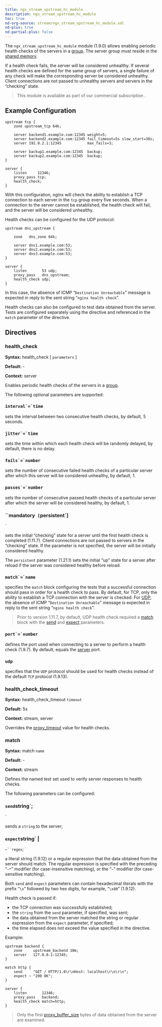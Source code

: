 ```yaml
---
title: ngx_stream_upstream_hc_module
description: ngx_stream_upstream_hc_module
toc: true
nd-org-source: stream/ngx_stream_upstream_hc_module.xml
nd-plus: true
nd-partial-plus: false
---
```



<!--
      ********************************************************************************
      🛑 WARNING: AUTOGENERATED FILE - DO NOT EDIT 🛑 This Markdown file was
      automatically generated from the source XML documentation. Any manual
      changes made directly to this file will be overwritten. To request or
      suggest changes, please edit the source XML files instead.
      https://github.com/nginx/nginx.org/tree/main/xml/en
      ********************************************************************************
      -->


The `ngx_stream_upstream_hc_module` module (1.9.0)
allows enabling periodic health checks of the servers in a
[group](/nginx/module-reference/stream/ngx_stream_upstream_module#upstream).
The server group must reside in the
[shared memory](/nginx/module-reference/stream/ngx_stream_upstream_module#zone).

If a health check fails, the server will be considered unhealthy.
If several health checks are defined for the same group of servers,
a single failure of any check will make the corresponding server be
considered unhealthy.
Client connections are not passed to unhealthy servers
and servers in the “checking” state.

> This module is available as part of our commercial subscription .

## Example Configuration


```nginx
upstream tcp {
    zone upstream_tcp 64k;

    server backend1.example.com:12345 weight=5;
    server backend2.example.com:12345 fail_timeout=5s slow_start=30s;
    server 192.0.2.1:12345            max_fails=3;

    server backup1.example.com:12345  backup;
    server backup2.example.com:12345  backup;
}

server {
    listen     12346;
    proxy_pass tcp;
    health_check;
}

```


With this configuration, nginx
will check the ability to establish a TCP connection to each server
in the `tcp` group every five seconds.
When a connection to the server cannot be established,
the health check will fail, and the server will
be considered unhealthy.

Health checks can be configured for the UDP protocol:

```nginx
upstream dns_upstream {

    zone   dns_zone 64k;

    server dns1.example.com:53;
    server dns2.example.com:53;
    server dns3.example.com:53;
}

server {
    listen       53 udp;
    proxy_pass   dns_upstream;
    health_check udp;
}

```


In this case, the absence of
ICMP “`Destination Unreachable`” message is expected
in reply to the sent string “`nginx health check`”.

Health checks can also be configured to test data obtained from the server.
Tests are configured separately using the [](#match) directive
and referenced in the `match` parameter
of the [](#health_check) directive.
## Directives

### health_check

**Syntax:** health_check [ `parameters` ]

**Default:** -

**Context:** server


Enables periodic health checks of the servers in a
[group](/nginx/module-reference/stream/ngx_stream_upstream_module#upstream).

The following optional parameters are supported:


### ``interval`=`time``


sets the interval between two consecutive health checks,
by default, 5 seconds.



### ``jitter`=`time``


sets the time within which
each health check will be randomly delayed,
by default, there is no delay.



### ``fails`=`number``


sets the number of consecutive failed health checks of a particular server
after which this server will be considered unhealthy,
by default, 1.



### ``passes`=`number``


sets the number of consecutive passed health checks of a particular server
after which the server will be considered healthy,
by default, 1.



### ``mandatory` [`persistent`]
`


sets the initial “checking” state for a server
until the first health check is completed (1.11.7).
Client connections are not passed to servers in the “checking” state.
If the parameter is not specified,
the server will be initially considered healthy.

The `persistent` parameter (1.21.1)
sets the initial “up” state for a server after reload
if the server was considered healthy before reload.



### ``match`=`name``


specifies the `match` block configuring the tests that a
successful connection should pass in order for a health check to pass.
By default, for TCP, only the ability
to establish a TCP connection with the server is checked.
For [UDP](#health_check_udp), the absence of
ICMP “`Destination Unreachable`” message is expected
in reply to the sent string “`nginx health check`”.

> Prior to version 1.11.7, by default, UDP health check required a [match](#hc_match) block with the [send](#match_send) and [expect](#match_expect) parameters.




### ``port`=`number``


defines the port used when connecting to a server
to perform a health check (1.9.7).
By default, equals the
[server](/nginx/module-reference/stream/ngx_stream_upstream_module#server) port.



### ``udp``


specifies that the `UDP` protocol should be used for
health checks instead of the default `TCP` protocol (1.9.13).



### health_check_timeout

**Syntax:** health_check_timeout `timeout`

**Default:** 5s

**Context:** stream, server


Overrides the
[proxy_timeout](/nginx/module-reference/stream/ngx_stream_proxy_module#proxy_timeout)
value for health checks.
### match

**Syntax:** match `name`

**Default:** -

**Context:** stream


Defines the named test set used to verify server responses to health checks.

The following parameters can be configured:


### ``send``string`;
`


sends a `string` to the server;



### ``expect``string` |
`~``regex`;
`


a literal string (1.9.12) or a regular expression
that the data obtained from the server should match.
The regular expression is specified with the preceding
“`~*`” modifier (for case-insensitive matching), or the
“`~`” modifier (for case-sensitive matching).




Both `send` and `expect` parameters
can contain hexadecimal literals with the prefix “`\x`”
followed by two hex digits, for example, “`\x80`” (1.9.12).

Health check is passed if:

- the TCP connection was successfully established;
- the `string` from the `send` parameter, if specified, was sent;
- the data obtained from the server matched the string or regular expression from the `expect` parameter, if specified;
- the time elapsed does not exceed the value specified in the [](#health_check_timeout) directive.


Example:

```nginx
upstream backend {
    zone     upstream_backend 10m;
    server   127.0.0.1:12345;
}

match http {
    send     "GET / HTTP/1.0\r\nHost: localhost\r\n\r\n";
    expect ~ "200 OK";
}

server {
    listen       12346;
    proxy_pass   backend;
    health_check match=http;
}

```


> Only the first [proxy_buffer_size](/nginx/module-reference/stream/ngx_stream_proxy_module#proxy_buffer_size) bytes of data obtained from the server are examined.

